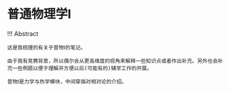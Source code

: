 # 普通物理学Ⅰ

!!! Abstract

    这是我梳理的有关于普物Ⅰ的笔记。

    由于我有竞赛背景，所以偶尔会从更高维度的视角来解释一些知识点或者作出补充。另外也会补充一些例题以便于理解并方便以后(可能有的)辅学工作的开展。

    普物Ⅰ是力学与热学模块，中间穿插对相对论的介绍。
    